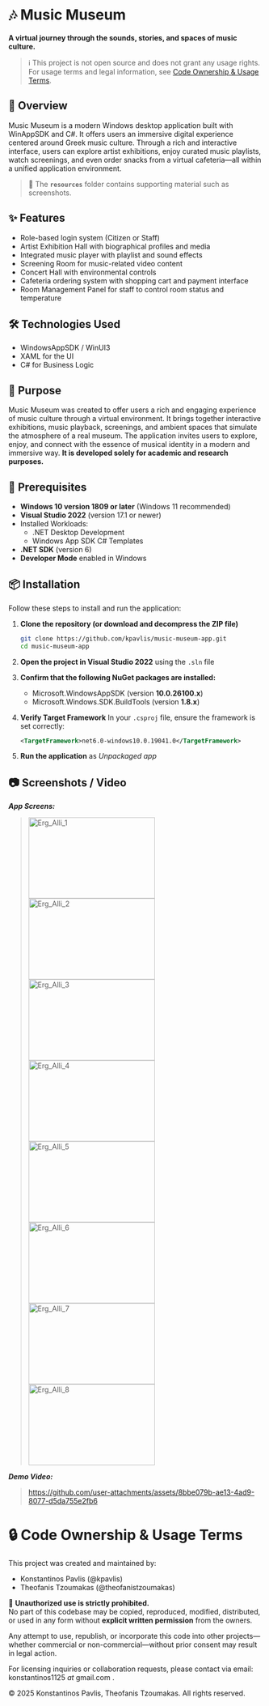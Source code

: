 # 🎶 Music Museum

**A virtual journey through the sounds, stories, and spaces of music culture.**

> ℹ️ This project is not open source and does not grant any usage rights.
> For usage terms and legal information, see [Code Ownership & Usage Terms](#-code-ownership--usage-terms).

## 📖 Overview  

Music Museum is a modern Windows desktop application built with WinAppSDK and C#. It offers users an immersive digital experience centered around Greek music culture. Through a rich and interactive interface, users can explore artist exhibitions, enjoy curated music playlists, watch screenings, and even order snacks from a virtual cafeteria—all within a unified application environment.

> 📌 The **`resources`** folder contains supporting material such as screenshots.

## ✨ Features  

- Role-based login system (Citizen or Staff)  
- Artist Exhibition Hall with biographical profiles and media  
- Integrated music player with playlist and sound effects  
- Screening Room for music-related video content  
- Concert Hall with environmental controls  
- Cafeteria ordering system with shopping cart and payment interface  
- Room Management Panel for staff to control room status and temperature

## 🛠️ Technologies Used  

- WindowsAppSDK / WinUI3
- XAML for the UI
- C# for Business Logic

## 🎯 Purpose 

Music Museum was created to offer users a rich and engaging experience of music culture through a virtual environment. It brings together interactive exhibitions, music playback, screenings, and ambient spaces that simulate the atmosphere of a real museum. The application invites users to explore, enjoy, and connect with the essence of musical identity in a modern and immersive way. **It is developed solely for academic and research purposes.**


## 🧰 Prerequisites  

- **Windows 10 version 1809 or later** (Windows 11 recommended)
- **Visual Studio 2022** (version 17.1 or newer)
- Installed Workloads:
  - .NET Desktop Development
  - Windows App SDK C# Templates
- **.NET SDK** (version 6)
- **Developer Mode** enabled in Windows


## 📦 Installation  

Follow these steps to install and run the application:

1. **Clone the repository (or download and decompress the ZIP file)**
   ```bash
   git clone https://github.com/kpavlis/music-museum-app.git
   cd music-museum-app
2. **Open the project in Visual Studio 2022** using the `.sln` file
3. **Confirm that the following NuGet packages are installed:**
    - Microsoft.WindowsAppSDK (version **10.0.26100.x**)
    - Microsoft.Windows.SDK.BuildTools (version **1.8.x**)
4. **Verify Target Framework**
     In your `.csproj` file, ensure the framework is set correctly:
   
     ```xml
     <TargetFramework>net6.0-windows10.0.19041.0</TargetFramework>
   
6. **Run the application** as _Unpackaged app_

## 📷 Screenshots / Video

**_App Screens:_**  
> <img width="250" height="160" alt="Erg_Alli_1" src="resources/screenshots/role_selection_screen.png" />
> <img width="250" height="160" alt="Erg_Alli_2" src="resources/screenshots/music_player.png" />
> <img width="250" height="160" alt="Erg_Alli_3" src="resources/screenshots/artist_gallery.png" />
> <img width="250" height="160" alt="Erg_Alli_4" src="resources/screenshots/screening_room_view.png" />
> <img width="250" height="160" alt="Erg_Alli_5" src="resources/screenshots/coffee_shop.png" />
> <img width="250" height="160" alt="Erg_Alli_6" src="resources/screenshots/shop_order.png" />
> <img width="250" height="160" alt="Erg_Alli_7" src="resources/screenshots/rooms_management_panel.png" />
> <img width="250" height="160" alt="Erg_Alli_8" src="resources/screenshots/online_help.png" />

**_Demo Video:_**

> https://github.com/user-attachments/assets/8bbe079b-ae13-4ad9-8077-d5da755e2fb6

# 🔒 Code Ownership & Usage Terms

This project was created and maintained by:

- Konstantinos Pavlis (@kpavlis)
- Theofanis Tzoumakas (@theofanistzoumakas)

🚫 **Unauthorized use is strictly prohibited.**  
No part of this codebase may be copied, reproduced, modified, distributed, or used in any form without **explicit written permission** from the owners.

Any attempt to use, republish, or incorporate this code into other projects—whether commercial or non-commercial—without prior consent may result in legal action.

For licensing inquiries or collaboration requests, please contact via email: konstantinos1125 _at_ gmail.com .

© 2025 Konstantinos Pavlis, Theofanis Tzoumakas. All rights reserved.
